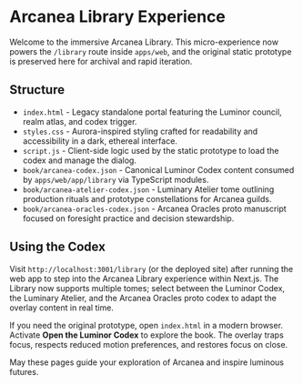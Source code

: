 ﻿# Arcanea Library Experience

Welcome to the immersive Arcanea Library. This micro-experience now powers the `/library` route inside `apps/web`, and the original static prototype is preserved here for archival and rapid iteration.

## Structure

- `index.html` - Legacy standalone portal featuring the Luminor council, realm atlas, and codex trigger.
- `styles.css` - Aurora-inspired styling crafted for readability and accessibility in a dark, ethereal interface.
- `script.js` - Client-side logic used by the static prototype to load the codex and manage the dialog.
- `book/arcanea-codex.json` - Canonical Luminor Codex content consumed by `apps/web/app/library` via TypeScript modules.
- `book/arcanea-atelier-codex.json` - Luminary Atelier tome outlining production rituals and prototype constellations for Arcanea guilds.
- `book/arcanea-oracles-codex.json` - Arcanea Oracles proto manuscript focused on foresight practice and decision stewardship.

## Using the Codex

Visit `http://localhost:3001/library` (or the deployed site) after running the web app to step into the Arcanea Library experience within Next.js. The Library now supports multiple tomes; select between the Luminor Codex, the Luminary Atelier, and the Arcanea Oracles proto codex to adapt the overlay content in real time.

If you need the original prototype, open `index.html` in a modern browser. Activate **Open the Luminor Codex** to explore the book. The overlay traps focus, respects reduced motion preferences, and restores focus on close.

May these pages guide your exploration of Arcanea and inspire luminous futures.
